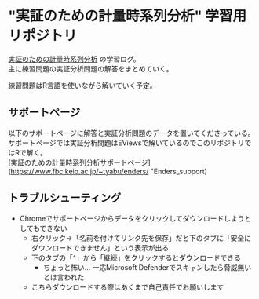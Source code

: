 # "実証のための計量時系列分析" 学習用リポジトリ
[実証のための計量時系列分析](https://www.amazon.co.jp/dp/4641165483/ "Enders_book") の学習ログ。  
主に練習問題の実証分析問題の解答をまとめていく。  

練習問題はR言語を使いながら解いていく予定。  


## サポートページ
以下のサポートページに解答と実証分析問題のデータを置いてくださっている。  
サポートページでは実証分析問題はEViewsで解いているのでこのリポジトリではRで解く。  
[実証のための計量時系列分析サポートページ](https://www.fbc.keio.ac.jp/~tyabu/enders/ "Enders_support)


## トラブルシューティング
- Chromeでサポートページからデータをクリックしてダウンロードしようとしてもできない
  - 右クリック→「名前を付けてリンク先を保存」だと下のタブに「安全にダウンロードできません」という表示が出る
  - 下のタブの「^」から「継続」をクリックするとダウンロードできる
    - ちょっと怖い... 一応Microsoft Defenderでスキャンしたら脅威無いとは言われた
  - こちらダウンロードする際はあくまで自己責任でお願いします

